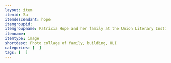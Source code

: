 ```yaml
---
layout: item
itemid: 3a
itemdescendant: hope
itemgroupid: 
itemgroupname: Patricia Hope and her family at the Union Literary Institute 
itemname: 
itemtype: image
shortdesc: Photo collage of family, building, ULI
categories: [  ]
tags: [  ]
---
```








